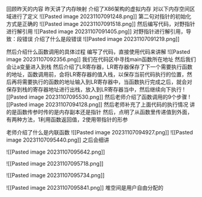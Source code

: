 回顾昨天的内容
昨天讲了内存映射
介绍了X86架构的虚拟内存
对以下内存空间区域进行了定义
![[Pasted image 20231107091248.png]]
第二句对指针的初始化方式是正确的
![[Pasted image 20231107091518.png]]
然后编写代码，对野指针进行解引用
![[Pasted image 20231107091405.png]]
对野指针进行解引用，导致：段错误
介绍了什么是段错误
![[Pasted image 20231107091219.png]]

然后介绍什么函数调用的具体过程
编写了代码，直接使用代码来讲解
![[Pasted image 20231107092356.png]]
我们在代码区中寻找main函数所在地址
然后我们会让a变量进入到栈
然后介绍了LR寄存器，LR寄存器保存了下一个需要执行函数的地址，函数调用前，会将LR寄存器的值入栈，以保存当前代码执行的位置，然后再将需要执行的函数的地址输入到LR寄存器中，当函数执行完成之后，就会对保存到栈的寄存器地址进行出栈，放入到LR寄存器当中，然后继续向下执行
![[Pasted image 20231107095530.png]]
然后老师介绍了函数调用的9个步骤
![[Pasted image 20231107094128.png]]
然后老师补充了上面代码的执行情况
讲的是函数传参时传的是内存副本还是指针
然后，点明了从函数里传递值到外面，有两种方法，1利用函数返回值，2使用带指针的形参


老师介绍了什么是内联函数
![[Pasted image 20231107094927.png]]
![[Pasted image 20231107095440.png]]
之后会细讲

![[Pasted image 20231107095642.png]]

![[Pasted image 20231107095718.png]]

![[Pasted image 20231107095734.png]]

![[Pasted image 20231107095841.png]]
堆空间是用户自由分配的

